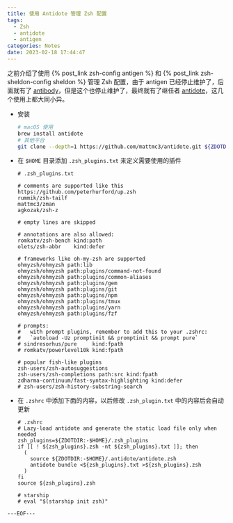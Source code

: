 ```yaml
---
title: 使用 Antidote 管理 Zsh 配置
tags:
  - Zsh
  - antidote
  - antigen
categories: Notes
date: 2023-02-18 17:44:47
---
```


之前介绍了使用 {% post_link zsh-config antigen %} 和 {% post_link zsh-sheldon-config sheldon %} 管理 Zsh 配置，由于 antigen 已经停止维护了，后面就有了 [antibody](https://getantibody/antibody)，但是这个也停止维护了，最终就有了继任者 [antidote](https://github.com/mattmc3/antidote)，这几个使用上都大同小异。

- 安装

  ```bash
  # macOS 使用 
  brew install antidote
  # 其他平台
  git clone --depth=1 https://github.com/mattmc3/antidote.git ${ZDOTDIR:-$HOME}/.antidote
  ```

- 在 `$HOME` 目录添加 `.zsh_plugins.txt` 来定义需要使用的插件
  ```
  # .zsh_plugins.txt

  # comments are supported like this
  https://github.com/peterhurford/up.zsh
  rummik/zsh-tailf
  mattmc3/zman
  agkozak/zsh-z

  # empty lines are skipped

  # annotations are also allowed:
  romkatv/zsh-bench kind:path
  olets/zsh-abbr    kind:defer

  # frameworks like oh-my-zsh are supported
  ohmyzsh/ohmyzsh path:lib
  ohmyzsh/ohmyzsh path:plugins/command-not-found
  ohmyzsh/ohmyzsh path:plugins/common-aliases
  ohmyzsh/ohmyzsh path:plugins/gem
  ohmyzsh/ohmyzsh path:plugins/git
  ohmyzsh/ohmyzsh path:plugins/npm
  ohmyzsh/ohmyzsh path:plugins/tmux
  ohmyzsh/ohmyzsh path:plugins/yarn
  ohmyzsh/ohmyzsh path:plugins/fzf

  # prompts:
  #   with prompt plugins, remember to add this to your .zshrc:
  #   `autoload -Uz promptinit && promptinit && prompt pure`
  # sindresorhus/pure     kind:fpath
  # romkatv/powerlevel10k kind:fpath

  # popular fish-like plugins
  zsh-users/zsh-autosuggestions
  zsh-users/zsh-completions path:src kind:fpath
  zdharma-continuum/fast-syntax-highlighting kind:defer
  # zsh-users/zsh-history-substring-search
  ```
- 在 `.zshrc` 中添加下面的内容，以后修改 `.zsh_plugin.txt` 中的内容后会自动更新
  ```
  # .zshrc
  # Lazy-load antidote and generate the static load file only when needed
  zsh_plugins=${ZDOTDIR:-$HOME}/.zsh_plugins
  if [[ ! ${zsh_plugins}.zsh -nt ${zsh_plugins}.txt ]]; then
    (
      source ${ZDOTDIR:-$HOME}/.antidote/antidote.zsh
      antidote bundle <${zsh_plugins}.txt >${zsh_plugins}.zsh
    )
  fi
  source ${zsh_plugins}.zsh

  # starship
  # eval "$(starship init zsh)"
  ```

`---EOF---`